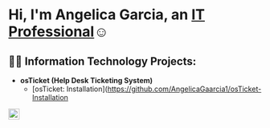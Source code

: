 <h1>Hi, I'm Angelica Garcia, an <a href="https://linkedin.com/in/angelica-gaarcia">IT Professional</a>☺</h1>

<h2>👨‍💻 Information Technology Projects:</h2>

- <b>osTicket (Help Desk Ticketing System)</b>
  - [osTicket: Installation](https://github.com/AngelicaGaarcia1/osTicket-Installation

[<img align="left" alt="Angelica | LinkedIn" width="22px" src="https://cdn.jsdelivr.net/npm/simple-icons@v3/icons/linkedin.svg" />][linkedin]


[linkedin]: https://linkedin.com/in/angelica-gaarcia
